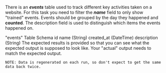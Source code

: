 There is an ***events*** table used to track different key activities taken on a website. For this task you need to filter the ***name*** field to only show "trained" events. Events should be grouped by the day they happened and **counted**. The description field is used to distinguish which items the events happened on.

"events" Table Schema
id
name (String)
created_at (DateTime)
description (String)
The expected results is provided so that you can see what the expected output is supposed to look like. Your "actual" output needs to match the expected output.

```
NOTE: Data is regenerated on each run, so don't expect to get the same data back twice.
```

